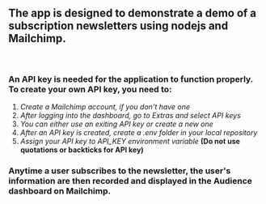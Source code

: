 ## The app is designed to demonstrate a demo of a subscription newsletters using nodejs and Mailchimp.

<br />

### An API key is needed for the application to function properly. To create your own API key, you need to:

1. _Create a Mailchimp account, if you don't have one_
2. _After logging into the dashboard, go to Extras and select API keys_
3. _You can either use an exiting API key or create a new one_
4. _After an API key is created, create a .env folder in your local repository_
5. _Assign your API key to API_KEY environment variable_ **(Do not use quotations or backticks for API key)**

### Anytime a user subscribes to the newsletter, the user's information are then recorded and displayed in the Audience dashboard on Mailchimp.
